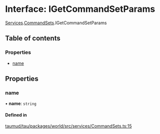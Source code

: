 # Interface: IGetCommandSetParams

[Services](../modules/tau_world.Services.md).[CommandSets](../modules/tau_world.Services.CommandSets.md).IGetCommandSetParams

## Table of contents

### Properties

- [name](tau_world.Services.CommandSets.IGetCommandSetParams.md#name)

## Properties

### name

• **name**: `string`

#### Defined in

[taumud/tau/packages/world/src/services/CommandSets.ts:15](https://github.com/tau-mud/tau/blob/9ec4b58/packages/world/src/services/CommandSets.ts#L15)
